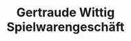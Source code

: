 ---
title: "Gertraude Wittig Spielwarengeschäft"
url: /crimmitschau/gertraude-wittig-spielwarengeschaeft/
shop: Spielzeug
---
